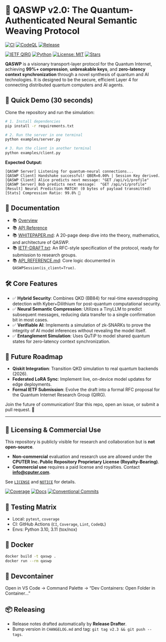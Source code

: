 # 🌌 **QASWP v2.0**: The Quantum-Authenticated Neural Semantic Weaving Protocol


[![CI](https://img.shields.io/github/actions/workflow/status/cputer/QASWP/python-tests.yml?branch=main)](https://github.com/cputer/QASWP/actions/workflows/python-tests.yml)
[![CodeQL](https://img.shields.io/github/actions/workflow/status/cputer/QASWP/codeql.yml?label=CodeQL)](https://github.com/cputer/QASWP/actions/workflows/codeql.yml)
[![Release](https://img.shields.io/github/v/release/cputer/QASWP?display_name=tag)](https://github.com/cputer/QASWP/releases)


[![IETF QIRG](https://img.shields.io/badge/IETF-QIRG-blue)](https://datatracker.ietf.org/wg/qirg/)
[![Python](https://img.shields.io/badge/Python-3.10+-green)](https://python.org)
[![License: MIT](https://img.shields.io/badge/License-MIT-yellow.svg)](https://opensource.org/licenses/MIT)
[![Stars](https://img.shields.io/github/stars/cputer/QASWP)](https://github.com/cputer/QASWP)

**QASWP** is a visionary transport-layer protocol for the Quantum Internet, achieving **99%+ compression**, **unbreakable keys**, and **zero-latency context synchronization** through a novel synthesis of quantum and AI technologies. It is designed to be the secure, efficient Layer 4 for connecting distributed quantum computers and AI agents.

## 🚀 **Quick Demo (30 seconds)**

Clone the repository and run the simulation:
```bash
# 1. Install dependencies
pip install -r requirements.txt

# 2. Run the server in one terminal
python examples/server.py

# 3. Run the client in another terminal
python examples/client.py
```

**Expected Output:**
```text
[QASWP Server] Listening for quantum-neural connections...
[QASWP Client] Handshake successful! QBER=0.00% | Session Key derived.
[QASWP Client] Alice predicts next message: "GET /api/v1/profile"
[QASWP Server] Bob predicts next message:  "GET /api/v1/profile"
[Result] Neural Prediction MATCH! (0 bytes of payload transmitted)
[Stats] Compression Ratio: 99.8% 🚀
```

## 📖 Documentation

- 📚 [Overview](/docs/overview.md)
- 📚 [API Reference](/docs/api.md)
- 📚 [WHITEPAPER.md](WHITEPAPER.md): A 20-page deep dive into the theory, mathematics, and architecture of QASWP.
- 📚 [IETF-DRAFT.txt](IETF-DRAFT.txt): An RFC-style specification of the protocol, ready for submission to research groups.
- 📚 [API_REFERENCE.md](API_REFERENCE.md): Core logic documented in `QASWPSession(is_client=True)`.

## 🛠 Core Features

- ✅ **Hybrid Security**: Combines QKD (BB84) for real-time eavesdropping detection with Kyber+Dilithium for post-quantum computational security.
- ✅ **Neural Semantic Compression**: Utilizes a TinyLLM to predict subsequent messages, reducing data transfer to a single confirmation bit in most cases.
- ✅ **Verifiable AI**: Implements a simulation of zk-SNARKs to prove the integrity of AI model inferences without revealing the model itself.
- ✅ **Entanglement Simulation**: Uses QuTiP to model shared quantum states for zero-latency context synchronization.

## 🔮 Future Roadmap

- **Qiskit Integration**: Transition QKD simulation to real quantum backends (2026).
- **Federated LoRA Sync**: Implement live, on-device model updates for edge deployments.
- **Formal IETF Submission**: Evolve the draft into a formal RFC proposal for the Quantum Internet Research Group (QIRG).

Join the future of communication! Star this repo, open an issue, or submit a pull request. 🌌


---

## 🔐 Licensing & Commercial Use

This repository is publicly visible for research and collaboration but is **not open-source**.
- **Non-commercial** evaluation and research use are allowed under the **CPUTER Inc. Public Repository Proprietary License (Royalty-Bearing)**.
- **Commercial use** requires a paid license and royalties. Contact **info@cputer.com**.

See [`LICENSE`](./LICENSE) and [`NOTICE`](./NOTICE) for details.


[![Coverage](https://img.shields.io/badge/coverage-unknown-informational)](https://github.com/cputer/QASWP/actions/workflows/coverage.yml)
[![Docs](https://img.shields.io/badge/docs-mkdocs--material-informational)](https://github.com/cputer/QASWP/actions/workflows/docs.yml)
[![Conventional Commits](https://img.shields.io/badge/commits-conventional-yellow)](https://www.conventionalcommits.org/)


## 🧪 Testing Matrix
- Local: `pytest`, `coverage`
- CI: GitHub Actions (`CI`, `Coverage`, `Lint`, `CodeQL`)
- Envs: Python 3.10, 3.11 (tox/nox)

## 🐳 Docker
```bash
docker build -t qaswp .
docker run --rm qaswp
```

## 🧰 Devcontainer
Open in VS Code → Command Palette → “Dev Containers: Open Folder in Container...”

## 📦 Releasing
- Release notes drafted automatically by **Release Drafter**.
- Bump version in `CHANGELOG.md` and tag: `git tag v2.3 && git push --tags`.
